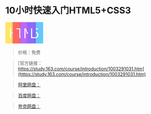 # 10小时快速入门HTML5+CSS3

![img](../../../assets/study163/free/6632091411024097893.jpg)

> 价格：免费

> [官方链接：https://study.163.com/course/introduction/1003291031.htm](https://study.163.com/course/introduction/1003291031.htm)

> [阿里网盘：]()

> [百度网盘：]()

> [夸克网盘：]()
